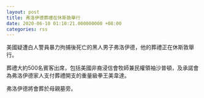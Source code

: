```yaml
---
layout: post
title: 弗洛伊德葬禮在休斯敦舉行
date: 2020-06-10 01:10:21.000000000 +08:00
categories: rss
---
```


美國疑遭白人警員暴力拘捕後死亡的黑人男子弗洛伊德，他的葬禮正在休斯敦舉行。

葬禮大約500名賓客出席，包括美國非裔浸信會牧師兼民權領袖沙普頓，及承諾會為弗洛伊德家人支付葬禮開支的重量級拳王美韋達。

弗洛伊德將會葬於母親墓旁。
